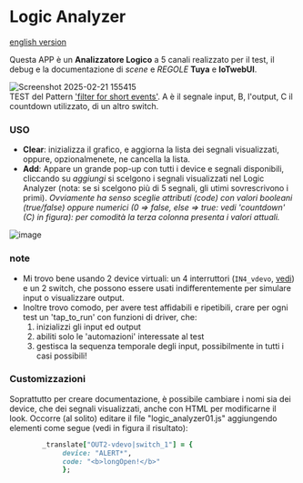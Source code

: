 # Logic Analyzer
[english version](https://github.com/msillano/IoTwebUI/blob/main/APP/Logic%20Anayzer/README.md)

Questa APP è un **Analizzatore Logico** a 5 canali realizzato per il test, il debug e la documentazione di _scene_ e _REGOLE_ **Tuya** e **IoTwebUI**.

![Screenshot 2025-02-21 155415](https://github.com/user-attachments/assets/512b24fd-c1ad-4964-92e0-3ce16390bbad)<br>
TEST del Pattern ['filter for short events'](https://github.com/msillano/IoTwebUI/blob/main/patterns/filter%20for%20short%20events.md). A è il segnale input, B, l'output, C il countdown utilizzato, di un altro switch. 

### USO
* **Clear**: inizializza il grafico, e aggiorna la lista dei segnali visualizzati, oppure, opzionalmenete, ne cancella la lista.
* **Add**: Appare un grande pop-up con tutti i device e segnali disponibili, cliccando su _aggiungi_ si scelgono i segnali visualizzati nel Logic Analyzer (nota: se si scelgono più di 5 segnali, gli utimi sovrescrivono i primi).
_Ovviamente ha senso sceglie attributi (code)  con valori booleani (true/false) oppure numerici (0 => false, else => true: vedi 'countdown' (C) in figura): per comodità la terza colonna presenta i valori attuali._

![image](https://github.com/user-attachments/assets/e0b957f3-9371-405e-9981-630d13f7dec6)

### note
* Mi trovo bene usando 2 device virtuali: un 4 interruttori (`IN4_vdevo`, [vedi](https://www.tuyaexpo.com/product/1078029)) e un 2 switch, che possono essere usati indifferentemente per simulare input o visualizzare output.
* Inoltre trovo comodo, per avere test affidabili e ripetibili, crare per ogni test un 'tap_to_run' con funzioni di driver, che:
  1. inizializzi gli input ed output
  2. abiliti solo le 'automazioni' interessate al test
  3. gestisca la sequenza temporale degli input, possibilmente in tutti i casi possibili!

### Customizzazioni
Soprattutto per creare documentazione, è possibile cambiare i nomi sia dei device, che dei segnali visualizzati, anche con HTML per modificarne il look.
Occorre (al solito) editare il file "logic_analyzer01.js" aggiungendo elementi come segue (vedi in figura il risultato): 
```ruby
        _translate["OUT2-vdevo|switch_1"] = {
             device: "ALERT*",
             code: "<b>longOpen!</b>"
             };
```

 
